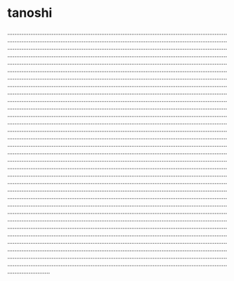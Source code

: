 # tanoshi

........................................................................................................................................................................................................................................................................................................................................................................................................................................................................................................................................................................................................................................................................................................................................................................................................................................................................................................................................................................................................................................................................................................................................................................................................................................................................................................................................................................................................................................................................................................................................................................................................................................................................................................................................................................................................................................................................................................................................................................................................................................................................................................................................................................................................................................................................................................................................................................................................................................................................................................................................................................................................................................................................................................................................................................................................................................................................................................................................................................................................................................................................................................................................................................................................................................................................................................................................................................................................................................................................................................................................................................................................................................................................................................................................................................................................................................................................................................................................................................................................................................................................................................................................................
